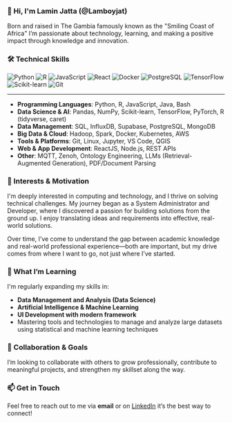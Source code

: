 ### 👋 Hi, I'm Lamin Jatta (@Lamboyjat)

Born and raised in The Gambia famously known as the "Smiling Coast of Africa" I’m passionate about technology, learning, and making a positive impact through knowledge and innovation.

### 🛠️ Technical Skills

![Python](https://img.shields.io/badge/Python-3.10-blue?style=flat&logo=python)
![R](https://img.shields.io/badge/R-Statistical-blue?style=flat&logo=r)
![JavaScript](https://img.shields.io/badge/JavaScript-ES6-F7DF1E?style=flat&logo=javascript&logoColor=black)
![React](https://img.shields.io/badge/React-JS-61DAFB?style=flat&logo=react)
![Docker](https://img.shields.io/badge/Docker-Containerization-2496ED?style=flat&logo=docker)
![PostgreSQL](https://img.shields.io/badge/PostgreSQL-Database-336791?style=flat&logo=postgresql)
![TensorFlow](https://img.shields.io/badge/TensorFlow-ML-FF6F00?style=flat&logo=tensorflow)
![Scikit-learn](https://img.shields.io/badge/Scikit--learn-ML-F7931E?style=flat&logo=scikitlearn)
![Git](https://img.shields.io/badge/Git-Version_Control-F05032?style=flat&logo=git)

----
* **Programming Languages**: Python, R, JavaScript, Java, Bash
* **Data Science & AI**: Pandas, NumPy, Scikit-learn, TensorFlow, PyTorch, R (tidyverse, caret)
* **Data Management**: SQL, InfluxDB, Supabase, PostgreSQL, MongoDB
* **Big Data & Cloud**: Hadoop, Spark, Docker, Kubernetes, AWS
* **Tools & Platforms**: Git, Linux, Jupyter, VS Code, QGIS
* **Web & App Development**: ReactJS, Node.js, REST APIs
* **Other**: MQTT, Zenoh, Ontology Engineering, LLMs (Retrieval-Augmented Generation), PDF/Document Parsing

### 👀 Interests & Motivation

I'm deeply interested in computing and technology, and I thrive on solving technical challenges. My journey began as a System Administrator and Developer, where I discovered a passion for building solutions from the ground up. I enjoy translating ideas and requirements into effective, real-world solutions.

Over time, I’ve come to understand the gap between academic knowledge and real-world professional experience—both are important, but my drive comes from where I want to go, not just where I’ve started.

### 🌱 What I’m Learning

I'm regularly expanding my skills in:

* **Data Management and Analysis (Data Science)**
* **Artificial Intelligence & Machine Learning**
* **UI Development with modern framework**
* Mastering tools and technologies to manage and analyze large datasets using statistical and machine learning techniques

### 💞️ Collaboration & Goals

I’m looking to collaborate with others to grow professionally, contribute to meaningful projects, and strengthen my skillset along the way.

### 📫 Get in Touch

Feel free to reach out to me via **email** or on [LinkedIn](https://www.linkedin.com/in/lamin-jatta/) it’s the best way to connect!

